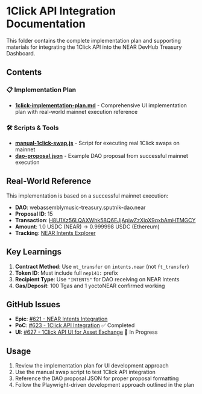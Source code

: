 # 1Click API Integration Documentation

This folder contains the complete implementation plan and supporting materials for integrating the 1Click API into the NEAR DevHub Treasury Dashboard.

## Contents

### 📋 Implementation Plan
- **[1click-implementation-plan.md](./1click-implementation-plan.md)** - Comprehensive UI implementation plan with real-world mainnet execution reference

### 🛠️ Scripts & Tools
- **[manual-1click-swap.js](./manual-1click-swap.js)** - Script for executing real 1Click swaps on mainnet
- **[dao-proposal.json](./dao-proposal.json)** - Example DAO proposal from successful mainnet execution

## Real-World Reference

This implementation is based on a successful mainnet execution:

- **DAO**: webassemblymusic-treasury.sputnik-dao.near
- **Proposal ID**: 15
- **Transaction**: [H8U1Xz56LQAXWhk58Q6EJjApiwZzXioX9qxbAmHTMGCY](https://explorer.near.org/transactions/H8U1Xz56LQAXWhk58Q6EJjApiwZzXioX9qxbAmHTMGCY)
- **Amount**: 1.0 USDC (NEAR) → 0.999998 USDC (Ethereum)
- **Tracking**: [NEAR Intents Explorer](https://explorer.near-intents.org/?depositAddress=3ccf686b516ede32e2936c25798378623c99a5fce5bf56f5433005c8c12ba49c)

## Key Learnings

1. **Contract Method**: Use `mt_transfer` on `intents.near` (not `ft_transfer`)
2. **Token ID**: Must include full `nep141:` prefix
3. **Recipient Type**: Use `"INTENTS"` for DAO receiving on NEAR Intents
4. **Gas/Deposit**: 100 Tgas and 1 yoctoNEAR confirmed working

## GitHub Issues

- **Epic**: [#621 - NEAR Intents Integration](https://github.com/NEAR-DevHub/neardevhub-treasury-dashboard/issues/621)
- **PoC**: [#623 - 1Click API Integration](https://github.com/NEAR-DevHub/neardevhub-treasury-dashboard/issues/623) ✅ Completed
- **UI**: [#627 - 1Click API UI for Asset Exchange](https://github.com/NEAR-DevHub/neardevhub-treasury-dashboard/issues/627) 🚧 In Progress

## Usage

1. Review the implementation plan for UI development approach
2. Use the manual swap script to test 1Click API integration
3. Reference the DAO proposal JSON for proper proposal formatting
4. Follow the Playwright-driven development approach outlined in the plan